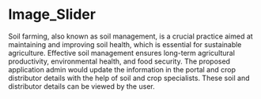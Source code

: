 # Image_Slider
Soil farming, also known as soil management, is a crucial practice aimed at 
maintaining and improving soil health, which is essential for sustainable agriculture. 
Effective soil management ensures long-term agricultural productivity, environmental health, and food security.
The proposed application admin would update the information in the portal and crop distributor details 
with the help of soil and crop specialists. These soil and distributor details can be viewed by the user. 

